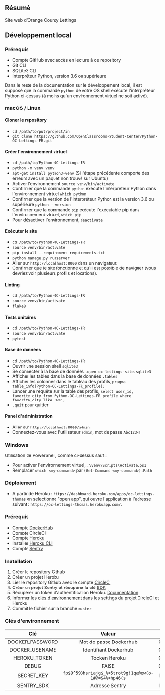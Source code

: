 ## Résumé

Site web d'Orange County Lettings

## Développement local

### Prérequis

- Compte GitHub avec accès en lecture à ce repository
- Git CLI
- SQLite3 CLI
- Interpréteur Python, version 3.6 ou supérieure

Dans le reste de la documentation sur le développement local, il est supposé que la commande `python` de votre OS shell exécute l'interpréteur Python ci-dessus (à moins qu'un environnement virtuel ne soit activé).

### macOS / Linux

#### Cloner le repository

- `cd /path/to/put/project/in`
- `git clone https://github.com/OpenClassrooms-Student-Center/Python-OC-Lettings-FR.git`

#### Créer l'environnement virtuel

- `cd /path/to/Python-OC-Lettings-FR`
- `python -m venv venv`
- `apt-get install python3-venv` (Si l'étape précédente comporte des erreurs avec un paquet non trouvé sur Ubuntu)
- Activer l'environnement `source venv/bin/activate`
- Confirmer que la commande `python` exécute l'interpréteur Python dans l'environnement virtuel
  `which python`
- Confirmer que la version de l'interpréteur Python est la version 3.6 ou supérieure `python --version`
- Confirmer que la commande `pip` exécute l'exécutable pip dans l'environnement virtuel, `which pip`
- Pour désactiver l'environnement, `deactivate`

#### Exécuter le site

- `cd /path/to/Python-OC-Lettings-FR`
- `source venv/bin/activate`
- `pip install --requirement requirements.txt`
- `python manage.py runserver`
- Aller sur `http://localhost:8000` dans un navigateur.
- Confirmer que le site fonctionne et qu'il est possible de naviguer (vous devriez voir plusieurs profils et locations).

#### Linting

- `cd /path/to/Python-OC-Lettings-FR`
- `source venv/bin/activate`
- `flake8`

#### Tests unitaires

- `cd /path/to/Python-OC-Lettings-FR`
- `source venv/bin/activate`
- `pytest`

#### Base de données

- `cd /path/to/Python-OC-Lettings-FR`
- Ouvrir une session shell `sqlite3`
- Se connecter à la base de données `.open oc-lettings-site.sqlite3`
- Afficher les tables dans la base de données `.tables`
- Afficher les colonnes dans le tableau des profils, `pragma table_info(Python-OC-Lettings-FR_profile);`
- Lancer une requête sur la table des profils, `select user_id, favorite_city from Python-OC-Lettings-FR_profile where favorite_city like 'B%';`
- `.quit` pour quitter

#### Panel d'administration

- Aller sur `http://localhost:8000/admin`
- Connectez-vous avec l'utilisateur `admin`, mot de passe `Abc1234!`

### Windows

Utilisation de PowerShell, comme ci-dessus sauf :

- Pour activer l'environnement virtuel, `.\venv\Scripts\Activate.ps1`
- Remplacer `which <my-command>` par `(Get-Command <my-command>).Path`

### Déploiement

- A partir de Heroku : `https://dashboard.heroku.com/apps/oc-lettings-thomas` on selectionne "open app", qui ouvre l'application à l'adresse suivant : `https://oc-lettings-thomas.herokuapp.com/`.
### Prérequis

- Compte [DockerHub](https://hub.docker.com/)
- Compte [CircleCI](https://circleci.com/signup/)
- Compte [Heroku](https://signup.heroku.com/)
- Installer [Heroku CLI](https://devcenter.heroku.com/articles/heroku-cli)
- Compte [Sentry](https://sentry.io/signup/)

### Installation 

 1. Créer le repository Github
 2. Créer un projet Heroku
 3. Lier le repository Github avec le compte [CircleCI](https://app.circleci.com/projects)
 4. Créer un projet Sentry et récupérer la clé [SDK](https://sentry.io/openranga/django/getting-started/python-django/)
 5. Récupérer un token d'authentification Heroku. [Documentation](https://devcenter.heroku.com/articles/authentication)
 6. Informer les [clés d'environnement](#cles-denvironnement) dans les settings du projet CircleCI et Heroku
 7. Commit le fichier sur la branche `master`



 ### Clés d'environnement

| Clé  | Valeur          | Destination |
| :--------------: |:---------------:|:---------:|
| DOCKER_PASSWORD  |   Mot de passe Dockerhub  | CircleCI/project/settings |
| DOCKER_USENAME  |   Identifiant Dockerhub  | CircleCI/project/settings |
| HEROKU_TOKEN  | Tocken  Heroku  | CircleCI/project/settings |
| DEBUG  | FAlSE  | CircleCI/project/settings |
| SECRET_KEY  | `fp$9^593hsriajg$_%=5trot9g!1qa@ew(o-1#@=&4%=hp46(s` | Heroku/project/settings |
| SENTRY_SDK  | Adresse Sentry  | Heroku/project/settings |